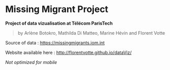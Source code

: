 Missing Migrant Project
=======================

**Project of data vizualisation at Télécom ParisTech**

>by Arlène Botokro, Mathilda Di Matteo, Marine Hévin and Florent Votte

Source of data : https://missingmigrants.iom.int

Website available here : http://florentvotte.github.io/dataViz/

_Not optimized for mobile_
